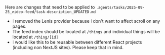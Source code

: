 Here are changes that need to be applied to `.agents/tasks/2025-09-25_video-feed/task-description_UPDATED.md`

- I removed the Lenis provider because I don't want to affect scroll on any pages.
- The feed index should be located at `/things` and individual things will be located at `/thing/[id]`
- I would like this to be reusable between different React projects (including non NextJS sites). Please keep that in mind.
